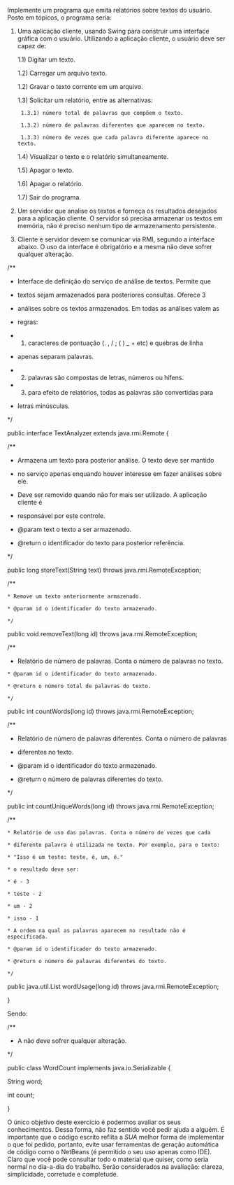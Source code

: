 Implemente um programa que emita relatórios sobre textos do usuário. Posto em tópicos, o programa seria:

1) Uma aplicação cliente, usando Swing para construir uma interface gráfica com o usuário. Utilizando a aplicação cliente, o usuário deve ser capaz de:

   1.1) Digitar um texto.

   1.2) Carregar um arquivo texto.

   1.2) Gravar o texto corrente em um arquivo.

   1.3) Solicitar um relatório, entre as alternativas:

        1.3.1) número total de palavras que compõem o texto.

        1.3.2) número de palavras diferentes que aparecem no texto.

        1.3.3) número de vezes que cada palavra diferente aparece no texto.

   1.4) Visualizar o texto e o relatório simultaneamente.

   1.5) Apagar o texto.

   1.6) Apagar o relatório.

   1.7) Sair do programa.

2) Um servidor que analise os textos e forneça os resultados desejados para a aplicação cliente. O servidor só precisa armazenar os textos em memória, não é preciso nenhum tipo de armazenamento persistente.

3) Cliente e servidor devem se comunicar via RMI, segundo a interface abaixo. O uso da interface é obrigatório e a mesma não deve sofrer qualquer alteração.

/**

 * Interface de definição do serviço de análise de textos. Permite que

 * textos sejam armazenados para posteriores consultas. Oferece 3

 * análises sobre os textos armazenados. Em todas as análises valem as 

 * regras:

 * 1) caracteres de pontuação (. , / ; ( ) _ + etc) e quebras de linha

 *    apenas separam palavras.

 * 2) palavras são compostas de letras, números ou hífens.

 * 3) para efeito de relatórios, todas as palavras são convertidas para

 *    letras minúsculas.

 */

 public interface TextAnalyzer extends java.rmi.Remote {
 

  /**

   * Armazena um texto para posterior análise. O texto deve ser mantido

   * no serviço apenas enquando houver interesse em fazer análises sobre ele.

   * Deve ser removido quando não for mais ser utilizado. A aplicação cliente é

   * responsável por este controle.

   * @param text o texto a ser armazenado.

   * @return o identificador do texto para posterior referência.

   */

  public long storeText(String text)  throws java.rmi.RemoteException;

 

  /**

    * Remove um texto anteriormente armazenado.

    * @param id o identificador do texto armazenado.

    */

   public void removeText(long id) throws java.rmi.RemoteException;

  

  /** 

   * Relatório de número de palavras. Conta o número de palavras no texto.

    * @param id o identificador do texto armazenado.

    * @return o número total de palavras do texto.

    */

   public int countWords(long id) throws java.rmi.RemoteException;

 

  /**

   * Relatório de número de palavras diferentes. Conta o número de palavras

   * diferentes no texto.

   * @param id o identificador do texto armazenado.

   * @return o número de palavras diferentes do texto.

   */

  public int countUniqueWords(long id) throws java.rmi.RemoteException;

 

  /**

    * Relatório de uso das palavras. Conta o número de vezes que cada

    * diferente palavra é utilizada no texto. Por exemplo, para o texto:

    * "Isso é um teste: teste, é, um, é."

    * o resultado deve ser:

    * é - 3

    * teste - 2

    * um - 2

    * isso - 1

    * A ordem na qual as palavras aparecem no resultado não é especificada.

    * @param id o identificador do texto armazenado.

    * @return o número de palavras diferentes do texto.

    */

   public java.util.List<WordCount> wordUsage(long id) throws java.rmi.RemoteException;

}

 

Sendo:

 

/**

 * A não deve sofrer qualquer alteração.

 */ 

 public class WordCount implements java.io.Serializable {

   String word;

   int count;

}

 

O único objetivo deste exercício é podermos avaliar os seus conhecimentos. Dessa forma, não faz sentido você pedir ajuda a alguém. É importante que o código escrito reflita a *SUA* melhor forma de implementar o que foi pedido, portanto, evite usar ferramentas de geração automática de código como o  NetBeans (é permitido o seu uso apenas como IDE). Claro que você pode consultar todo o material que quiser, como seria normal no dia-a-dia do trabalho. Serão considerados na avaliação: clareza, simplicidade, corretude e completude.
